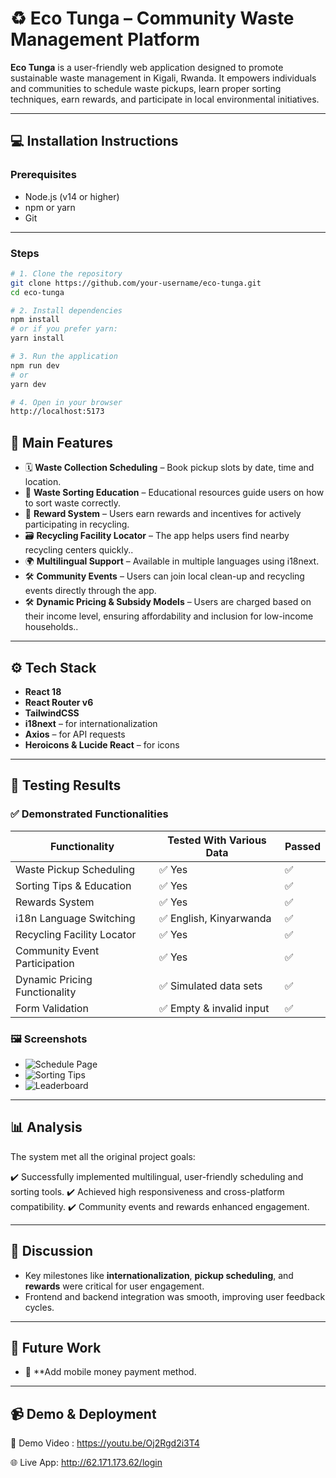 # ♻️ Eco Tunga – Community Waste Management Platform

**Eco Tunga** is a user-friendly web application designed to promote sustainable waste management in Kigali, Rwanda. It empowers individuals and communities to schedule waste pickups, learn proper sorting techniques, earn rewards, and participate in local environmental initiatives.

---

## 💻 Installation Instructions

### Prerequisites

- Node.js (v14 or higher)
- npm or yarn
- Git

---
### Steps

```bash
# 1. Clone the repository
git clone https://github.com/your-username/eco-tunga.git
cd eco-tunga

# 2. Install dependencies
npm install
# or if you prefer yarn:
yarn install

# 3. Run the application
npm run dev
# or
yarn dev

# 4. Open in your browser
http://localhost:5173
```

## 🌟 Main Features

- 🗓️ **Waste Collection Scheduling** – Book pickup slots by date, time and location.
- 🧠 **Waste Sorting Education** – Educational resources guide users on how to sort waste correctly.
- 🎁 **Reward System** –  Users earn rewards and incentives for actively participating in recycling.
- 🗃️ **Recycling Facility Locator** – The app helps users find nearby recycling centers quickly..
- 🌍 **Multilingual Support** – Available in multiple languages using i18next.
- 🛠️ **Community Events** – Users can join local clean-up and recycling events directly through the app.
- 🛠️ **Dynamic Pricing & Subsidy Models** –  Users are charged based on their income level, ensuring affordability and inclusion for low-income households..

---

## ⚙️ Tech Stack

- **React 18**
- **React Router v6**
- **TailwindCSS**
- **i18next** – for internationalization
- **Axios** – for API requests
- **Heroicons & Lucide React** – for icons

---

## 🧪 Testing Results

### ✅ Demonstrated Functionalities

| Functionality                     | Tested With Various Data | Passed |
|----------------------------------|---------------------------|--------|
| Waste Pickup Scheduling          | ✅ Yes                    | ✅     |
| Sorting Tips & Education         | ✅ Yes                    | ✅     |
| Rewards System                   | ✅ Yes                    | ✅     |
| i18n Language Switching          | ✅ English, Kinyarwanda   | ✅     |
| Recycling Facility Locator       | ✅ Yes                    | ✅     |
| Community Event Participation    | ✅ Yes                    | ✅     |
| Dynamic Pricing Functionality    | ✅ Simulated data sets     | ✅     |
| Form Validation                  | ✅ Empty & invalid input  | ✅     |


### 🖼️ Screenshots

- ![Schedule Page](screenshots/schedule.png)
- ![Sorting Tips](screenshots/sorting-tips.png)
- ![Leaderboard](screenshots/leaderboard.png)

---

## 📊 Analysis

The system met  all the original project goals:

✔️ Successfully implemented multilingual, user-friendly scheduling and sorting tools.
✔️ Achieved high responsiveness and cross-platform compatibility.
✔️ Community events and rewards enhanced engagement.
  
---

## 💬 Discussion

- Key milestones like **internationalization**, **pickup scheduling**, and **rewards** were critical for user engagement.
- Frontend and backend integration was smooth, improving user feedback cycles.
---

## 🌱 Future Work

- 📲 **Add mobile money payment method.

---

## 📹 Demo & Deployment

🎥 Demo Video : https://youtu.be/Oj2Rgd2i3T4

🌐 Live App: http://62.171.173.62/login
